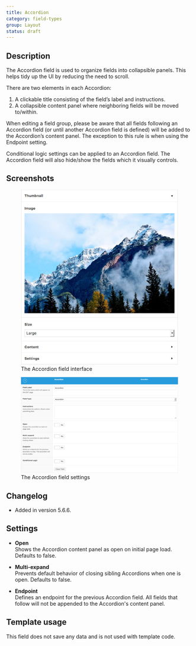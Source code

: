 ```yaml
---
title: Accordion
category: field-types
group: Layout
status: draft
---
```


## Description
The Accordion field is used to organize fields into collapsible panels. This helps tidy up the UI by reducing the need to scroll.

There are two elements in each Accordion:
1. A clickable title consisting of the field’s label and instructions.
2. A collapsible content panel where neighboring fields will be moved to/within.

When editing a field group, please be aware that all fields following an Accordion field (or until another Accordion field is defined) will be added to the Accordion’s content panel. The exception to this rule is when using the Endpoint setting.

Conditional logic settings can be applied to an Accordion field. The Accordion field will also hide/show the fields which it visually controls.

## Screenshots
<div class="gallery">
	<figure>
		<a href="https://raw.githubusercontent.com/AdvancedCustomFields/docs/master/assets/acf-accordion-field-interface.jpg">
			<img src="https://raw.githubusercontent.com/AdvancedCustomFields/docs/master/assets/acf-accordion-field-interface.jpg" alt="Accordion field that displays an image and content within" />
		</a>
		<figcaption>The Accordion field interface</figcaption>
	</figure>
	<figure>
		<a href="https://raw.githubusercontent.com/AdvancedCustomFields/docs/master/assets/acf-accordion-field-settings.png">
			<img src="https://raw.githubusercontent.com/AdvancedCustomFields/docs/master/assets/acf-accordion-field-settings.png" alt="List of settings shown when creating an Accordion field" />
		</a>
		<figcaption>The Accordion field settings</figcaption>
	</figure>
</div>

## Changelog
- Added in version 5.6.6.

## Settings
- **Open**  
  Shows the Accordion content panel as open on initial page load. Defaults to false.
  
- **Multi-expand**  
  Prevents default behavior of closing sibling Accordions when one is open. Defaults to false.
  
- **Endpoint**  
  Defines an endpoint for the previous Accordion field. All fields that follow will not be appended to the Accordion's content panel.

## Template usage
This field does not save any data and is not used with template code.
